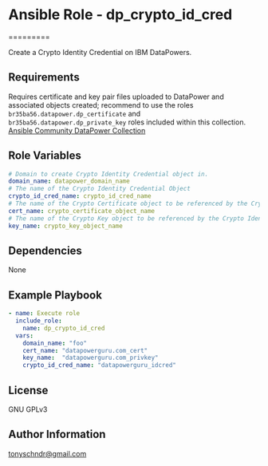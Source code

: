 # Ansible Role - dp_crypto_id_cred
=========

Create a Crypto Identity Credential on IBM DataPowers.

Requirements
------------
Requires certificate and key pair files uploaded to DataPower and associated objects created; recommend to use the roles `br35ba56.datapower.dp_certificate` and `br35ba56.datapower.dp_private_key` roles included within this collection.
[Ansible Community DataPower Collection](https://github.com/tony-schndr/ansible-datapower)

Role Variables
--------------
```yaml
# Domain to create Crypto Identity Credential object in.
domain_name: datapower_domain_name
# The name of the Crypto Identity Credential Object
crypto_id_cred_name: crypto_id_cred_name
# The name of the Crypto Certificate object to be referenced by the Crypto Identity Credential
cert_name: crypto_certificate_object_name
# The name of the Crypto Key object to be referenced by the Crypto Identity Credential
key_name: crypto_key_object_name
```

Dependencies
------------
None

Example Playbook
----------------
```yaml
- name: Execute role
  include_role:
    name: dp_crypto_id_cred
  vars:
    domain_name: "foo"
    cert_name: "datapowerguru.com_cert"
    key_name:  "datapowerguru.com_privkey"
    crypto_id_cred_name: "datapowerguru_idcred"
```

License
-------

GNU GPLv3

Author Information
------------------

tonyschndr@gmail.com
